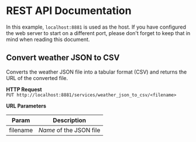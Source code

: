 # REST API Documentation

In this example, `localhost:8881` is used as the host. If you have configured the web server to start on a different port,
please don't forget to keep that in mind when reading this document.

## Convert weather JSON to CSV

Converts the weather JSON file into a tabular format (CSV) and returns the URL of the converted file.

**HTTP Request**\
`PUT http://localhost:8881/services/weather_json_to_csv/<filename>`

**URL Parameters**

|Param|Description|
|---|---|
|filename| _Name_ of the JSON file|
